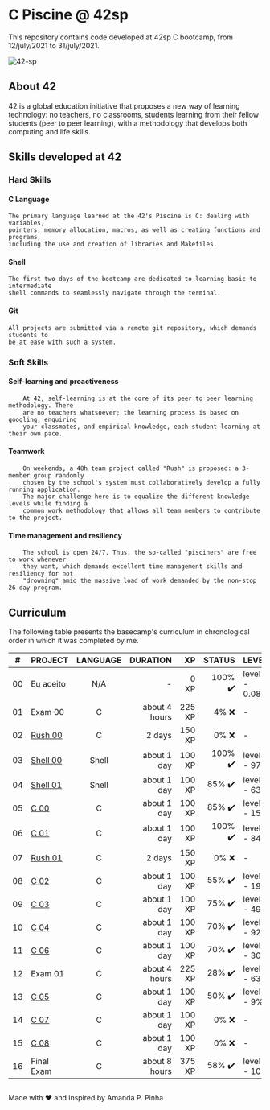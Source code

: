 # C Piscine @ 42sp

This repository contains code developed at 42sp C bootcamp, from 12/july/2021 to 31/july/2021.

![42-sp](https://user-images.githubusercontent.com/81205527/128257909-290234c4-81c5-4db4-8d8d-3b2b51ff535f.jpg)

## About 42

42 is a global education initiative that proposes a new way of learning technology: no teachers, no classrooms, students learning from their fellow students (peer to peer learning), with a methodology that develops both computing and life skills.

## Skills developed at 42

### Hard Skills
#### C Language
	The primary language learned at the 42's Piscine is C: dealing with variables,
	pointers, memory allocation, macros, as well as creating functions and programs,
	including the use and creation of libraries and Makefiles.

#### Shell
	The first two days of the bootcamp are dedicated to learning basic to intermediate
	shell commands to seamlessly navigate through the terminal.

#### Git
	All projects are submitted via a remote git repository, which demands students to
	be at ease with such a system.

### Soft Skills
#### Self-learning and proactiveness
		At 42, self-learning is at the core of its peer to peer learning methodology. There
		are no teachers whatsoever; the learning process is based on googling, enquiring
		your classmates, and empirical knowledge, each student learning at their own pace.

#### Teamwork
		On weekends, a 48h team project called "Rush" is proposed: a 3-member group randomly
		chosen by the school's system must collaboratively develop a fully running application.
		The major challenge here is to equalize the different knowledge levels while finding a
		common work methodology that allows all team members to contribute to the project.

#### Time management and resiliency
		The school is open 24/7. Thus, the so-called "pisciners" are free to work whenever
		they want, which demands excellent time management skills and resiliency for not
		"drowning" amid the massive load of work demanded by the non-stop 26-day program.
    
## Curriculum

The following table presents the basecamp's curriculum in chronological order in which it was completed by me.

|#	|PROJECT			|LANGUAGE	|DURATION	|XP		|STATUS				|LEVEL	|
|:-:|:--				|:-:		|--:		|--:		|--:				|:--	|
|00	|Eu aceito			|N/A		|-		|0 XP		|100% :heavy_check_mark:	|level 0 - 0.08% |	
|01	|Exam 00			|C		|about 4 hours	|225 XP		|4% :x:				|-|
|02	|[Rush 00](./rush00)		|C		|2 days		|150 XP		|0% :x:				|-|
|03	|[Shell 00](./shell00)		|Shell		|about 1 day	|100 XP		|100% :heavy_check_mark:	|level 0 - 97% |
|04	|[Shell 01](./shell01)		|Shell		|about 1 day	|100 XP		|85% :heavy_check_mark:		|level 1 - 63% |				
|05	|[C 00](./c00)			|C		|about 1 day	|100 XP		|85% :heavy_check_mark:		|level 2 - 15% |
|06	|[C 01](./c01)			|C		|about 1 day	|100 XP		|100% :heavy_check_mark:	|level 2 - 84% |
|07	|[Rush 01](./rush01)		|C		|2 days		|150 XP		|0% :x:				|-|
|08	|[C 02](./c02)			|C		|about 1 day	|100 XP		|55% :heavy_check_mark:		|level 3 - 19% |
|09	|[C 03](./c03)			|C		|about 1 day	|100 XP		|75% :heavy_check_mark:		|level 3 - 49%|
|10	|[C 04](./c04)			|C		|about 1 day	|100 XP		|70% :heavy_check_mark:		|level 3 - 92%|
|11	|[C 06](./c06)			|C		|about 1 day	|100 XP		|70% :heavy_check_mark:		|level 4 - 30%|
|12	|Exam 01			|C		|about 4 hours	|225 XP		|28% :heavy_check_mark:		|level 4 - 63%|
|13	|[C 05](./c05)			|C		|about 1 day	|100 XP		|50% :heavy_check_mark:		|level 5 - 9%|
|14	|[C 07](./c07)			|C		|about 1 day	|100 XP		|0% :x:				|-|			
|15	|[C 08](./c08)			|C		|about 1 day	|100 XP		|0% :x:				|-|			
|16	|Final Exam			|C		|about 8 hours	|375 XP		|58% :heavy_check_mark:		|level 6 - 10%	|


##

Made with :heart: and inspired by Amanda P. Pinha
